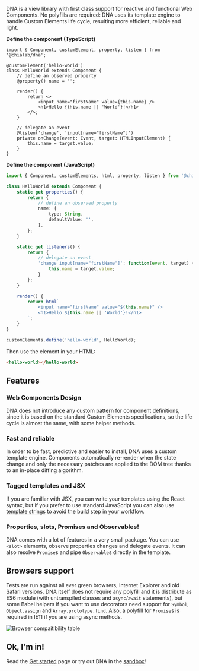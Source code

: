 DNA is a view library with first class support for reactive and functional Web Components. No polyfills are required: DNA uses its template engine to handle Custom Elements life cycle, resulting more efficient, reliable and light.

**Define the component (TypeScript)**

```tsx
import { Component, customElement, property, listen } from '@chialab/dna';

@customElement('hello-world')
class HelloWorld extends Component {
    // define an observed property
    @property() name = '';

    render() {
        return <>
            <input name="firstName" value={this.name} />
            <h1>Hello {this.name || 'World'}!</h1>
        </>;
    }

    // delegate an event
    @listen('change', 'input[name="firstName"]')
    private onChange(event: Event, target: HTMLInputElement) {
        this.name = target.value;
    }
}
```

**Define the component (JavaScript)**

```ts
import { Component, customElements, html, property, listen } from '@chialab/dna';

class HelloWorld extends Component {
    static get properties() {
        return {
            // define an observed property
            name: {
                type: String,
                defaultValue: '',
            },
        };
    }

    static get listeners() {
        return {
            // delegate an event
            'change input[name="firstName"]': function(event, target) {
                this.name = target.value;
            }
        };
    }

    render() {
        return html`
            <input name="firstName" value="${this.name}" />
            <h1>Hello ${this.name || 'World'}!</h1>
        `;
    }
}

customElements.define('hello-world', HelloWorld);
```

Then use the element in your HTML:

```html
<hello-world></hello-world>
```

## Features

### Web Components Design

DNA does not introduce any custom pattern for component definitions, since it is based on the standard Custom Elements specifications, so the life cycle is almost the same, with some helper methods.

### Fast and reliable

In order to be fast, predictive and easier to install, DNA uses a custom template engine. Components automatically re-render when the state change and only the necessary patches are applied to the DOM tree thanks to an in-place diffing algorithm.

### Tagged templates and JSX

If you are familiar with JSX, you can write your templates using the React syntax, but if you prefer to use standard JavaScript you can also use [template strings](./templates) to avoid the build step in your workflow.

### Properties, slots, Promises and Observables!

DNA comes with a lot of features in a very small package. You can use `<slot>` elements, observe properties changes and delegate events. It can also resolve `Promise`s and pipe `Observable`s directly in the template.

## Browsers support

Tests are run against all ever green browsers, Internet Explorer and old Safari versions. DNA itself does not require any polyfill and it is distribute as ES6 module (with untranspiled classes and `async`/`await` statements), but some Babel helpers if you want to use decorators need support for `Symbol`, `Object.assign` and `Array.prototype.find`. Also, a polyfill for `Promise`s is required in IE11 if you are using async methods.

![Browser compaitibility table](https://app.saucelabs.com/browser-matrix/chialab-sl-003.svg)

## Ok, I'm in!

Read the [Get started](./get-started) page or try out DNA in the [sandbox](https://stackblitz.com/edit/dna-3-sandbox?embed=1&file=index.ts&hideExplorer=1&hideNavigation=1)!
